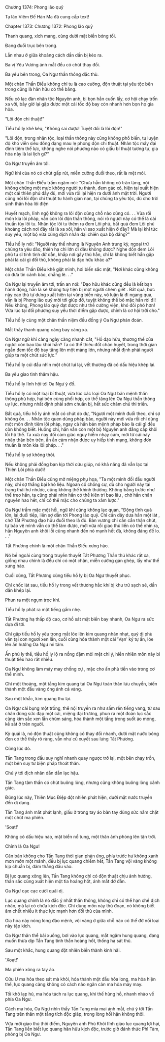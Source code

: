 




Chương 1374: Phong lão quỷ


Tạ lão Viêm Đế Hàn Ma đã cung cấp text!

Chapter 1373: Chương 1372: Phong lão quỷ

Thanh quang, xích mang, cùng dưới mặt biển bóng tối.

Đang đuổi trục bên trong.

Lẫn nhau ở giữa khoảng cách dần dần bị kéo ra.

Ba vị Yêu Vương ánh mắt đều có chút thay đổi.

Ba yêu bên trong, Oa Ngư thần thông đặc thù.

Một chân Thần Điểu không chỉ tu là cao cường, độn thuật tại yêu tộc bên trong cũng là hãn hữu có thể bằng.

Nếu có lạc đàn nhân tộc Nguyên anh, bị bọn hắn cuốn lấy, cơ hội chạy trốn xa vời, bây giờ lại gặp được một cái tốc độ bay còn nhanh hơn bọn họ gia hỏa.

"Lôi độn chi thuật!"

Tiểu hồ ly khẽ kêu, "Không sai được! Tuyệt đối là lôi độn!"

"Lôi độn, trong nhân tộc, loại thần thông này cũng không phổ biến, tu luyện độ khó viễn siêu đồng dạng mau lẹ phong độn chi thuật. Nhân tộc mấy đại đỉnh tiêm thế lực, không nghe nói phương nào có giấu bí thuật tương tự, gia hỏa này là lai lịch gì?"

Oa Ngư truyền âm tới.

Ngữ khí của nó có chút gấp rút, miễn cưỡng đuổi theo, rất là mệt mỏi.

Một chân Thần Điểu trầm ngâm nói: "Chưa hẳn không có trân tàng, nói không chừng một mực không người tu thành, đem gác xó, hiện tại xuất hiện một cái thiên phú đầy đủ, mới vừa rồi lại hiện ra dưới ánh mặt trời. Ngươi cũng nói lôi độn chi thuật tu hành gian nan, tại chúng ta yêu tộc, dù cho trời sinh thân hòa lôi điện

Huyết mạch, lĩnh ngộ không ra lôi độn cũng chỗ nào cũng có. . . Vừa rồi môn kia lôi pháp, vẫn còn lôi độn thần thông, nói rõ người này có thể là cái thuần túy lôi tu. Nhân tộc lôi tu thêm ra đem Lôi phủ, bất quá đem Lôi phủ khoảng cách nơi đây rất là xa xôi, hắn vì sao xuất hiện ở đây? Mà lại khí tức suy yếu, một bộ vừa cùng địch nhân đại chiến qua bộ dáng?"

Tiểu hồ ly nói: "Người này thế nhưng là Nguyên Anh trung kỳ, ngoại trừ chúng ta yêu đảo, thiên hạ chi lớn đi đâu không được? Nghe đồn đem Lôi phủ tu sĩ tính tình dữ dằn, khắp nơi gây thù hằn, chỉ là không biết hắn gặp phải là cái gì đối thủ, không phải là đạo hữu khác a?"

Một chân Thần Điểu khẽ giật mình, hơi biến sắc mặt, "Nơi khác cũng không có đưa tin cảnh báo, chẳng lẽ. . ."

Oa Ngư lại truyền âm tới, trấn an nói: "Đạo hữu khác cũng đều là kết bạn hành động, hẳn là sẽ không tuỳ tiện bị một người chém giết . Bất quá, bực này cao thủ tự dưng xuất hiện tại vùng biển này, vô luận là đi ngang qua, vẫn là bị Phong lão quỷ mời tới giúp đỡ, tuyệt không thể bỏ mặc hắn rời đi! Nếu không, Phong lão quỷ đạt được như thế cường viện, khó đối phó hơn! Vừa lúc tại đối phương suy yếu thời điểm gặp được, chính là cơ hội trời cho."

Tiểu hồ ly cùng một chân thần niệm đều đồng ý Oa Ngư phán đoán.

Mắt thấy thanh quang càng bay càng xa.

Oa Ngư ngữ khí càng ngày càng nhanh cắt, "Hồ đạo hữu, thương thế của ngươi còn bao lâu khỏi hẳn? Ta có thể thiêu đốt chân huyết, trong thời gian ngắn đem tốc độ bay tăng lên một mảng lớn, nhưng nhất định phải ngươi giúp ta một chút sức lực."

Tiểu hồ ly cúi đầu nhìn một chút lui lại, vết thương đã có dấu hiệu khép lại.

Ba yêu giao tình thâm hậu.

Tiểu hồ ly lĩnh hội tới Oa Ngư ý đồ.

Tiểu hồ ly có một loại bí thuật, vừa lúc các loại Oa Ngư bản mệnh thần thông phù hợp, hai bên cùng phối hợp, có thể tăng lên Oa Ngư thần thông uy lực, nhưng nhất định phải sớm chuẩn bị, hết sức chăm chú thi triển.

Bất quá, tiểu hồ ly ánh mắt có chút do dự, "Ngươi một mình đuổi theo, chỉ sợ không ổn. . . Nhân tộc quen dùng pháp bảo, người này mới vừa rồi chỉ dùng một môn đỉnh tiêm lôi pháp, ngay cả hắn bản mệnh pháp bảo là cái gì đều còn không biết. Huống chi, hắn vẫn còn một bộ Nguyên anh đẳng cấp khôi lỗi hộ thể. Ta xưa nay đối cảm giác nguy hiểm nhạy cảm, mới từ cái này nhân thân bên trên, ẩn ẩn cảm nhận được uy hiếp tính mạng, không đơn thuần là môn kia lôi pháp. . ."

Tiểu hồ ly sợ không thôi.

Nếu không phải đồng bạn kịp thời cứu giúp, nó khả năng đã vẫn lạc tại Thiên Lôi phía dưới!

Một chân Thần Điểu cũng mở miệng phụ họa, "Ta một mình đối đầu người này, chỉ sợ thắng bại khó liệu. Ngoan cố chống cự, dù cho người này tại trạng thái hư nhược, cũng không thể khinh thường. Không bằng trước như thế treo hắn, ta cũng phải nhìn hắn có thể kiên trì bao lâu , chờ hắn chân nguyên hao hết, chỉ có thể mặc cho chúng ta xâm lược."

Oa Ngư trầm mặc một hồi, ngữ khí cũng không lạc quan, "Động tĩnh quá lớn, lại đuổi tiếp, liền sợ dẫn tới Phong lão quỷ. Chỉ cần dây dưa hắn một lát , chờ Tất Phương đạo hữu đuổi theo là đủ. Bản vương chỉ cần cẩn thận chút, tự bảo vệ mình vẫn có thể làm được, mới vừa rồi giao thủ liền có thể nhìn ra, hắn Nguyên anh khôi lỗi cũng nhanh đến nỏ mạnh hết đà, không đáng để lo. . ."

Tất Phương chính là một chân Thần Điểu xưng hào.

Nó bề ngoài cùng trong truyền thuyết Tất Phương Thần thú khác rất xa, giống nhau chính là đều chỉ có một chân, miễn cưỡng gán ghép, lấy như thế xưng hào.

Cuối cùng, Tất Phương cùng tiểu hồ ly bị Oa Ngư thuyết phục.

Chỉ chốc lát sau, tiểu hồ ly trong vết thương hắc khí bị khu trừ sạch sẽ, dần dần khép lại.

Phun ra một ngụm trọc khí.

Tiểu hồ ly phát ra một tiếng gầm nhẹ.

Tất Phương hạ thấp độ cao, cơ hồ sát mặt biển bay nhanh, Oa Ngư ra sức dựa đi tới.

Chỉ gặp tiểu hồ ly yêu trong mắt lóe lên kim quang nhàn nhạt, quỷ dị phù văn tại con ngươi xen lẫn, cuối cùng hóa thành một cái 'Vạn' ký tự ấn, lóe lên ấn hướng Oa Ngư mi tâm.

Ấn phù ly thể, tiểu hồ ly lộ ra nồng đậm mỏi mệt chi ý, hiển nhiên môn này bí thuật tiêu hao rất nhiều.

Oa Ngư không làm mảy may chống cự , mặc cho ấn phù tiến vào trong cơ thể mình.

Chỉ một thoáng, một tầng kim quang tại Oa Ngư toàn thân lưu chuyển, biến thành một đầu vàng óng ánh cá vàng.

Sau một khắc, kim quang thu lại.

Oa Ngư cái bụng một trống, thể nội truyền ra như sấm rền tiếng vang, từ sau chân dùng sức đạp một cái, miệng đại trương, phun ra một đoàn lục sắc cùng kim sắc xen lẫn chùm sáng, hóa thành một tầng trong suốt áo mỏng, kề sát ở trên người.

Kỳ quái là, nó độn thuật cũng không có thay đổi nhanh, dưới mặt nước bóng đen có thể thấy rõ ràng, vẫn như cũ xuyết sau lưng Tất Phương.

Cùng lúc đó.

Tần Tang trong đầu suy nghĩ nhanh quay ngược trở lại, một bên chạy trốn, một bên suy tư biện pháp thoát thân.

Chú ý tới địch nhân dần dần lạc hậu.

Tần Tang tâm thần có chút buông lỏng, nhưng cũng không buông lỏng cảnh giác.

Đúng lúc này, Thiên Mục Điệp đột nhiên phát hiện, dưới mặt nước truyền đến dị dạng.

Tần Tang ánh mắt phát lạnh, giấu ở trong tay áo bàn tay dùng sức nắm chặt một chút ma phiên.

'Soạt!'

Không có dấu hiệu nào, mặt biển nổ tung, một thân ảnh phóng lên tận trời.

Chính là Oa Ngư!

Căn bản không cho Tần Tang thời gian phản ứng, phía trước hư không xanh mơn mởn một mảnh, đều bị lục quang chiếm hết, Tần Tang vội vàng không kịp chuẩn bị, đâm thẳng đầu vào.

Bị lục quang xông lên, Tần Tang không chỉ có độn thuật chịu ảnh hưởng, thần sắc cũng xuất hiện một tia hoảng hốt, ánh mắt đờ đẫn.

Oa Ngư cạc cạc cười quái dị.

Lục quang chính là nó đắc ý nhất thần thông, không chỉ có thể hạn chế địch nhân, mà lại có chứa kịch độc. Chỉ dùng môn này thủ đoạn, nó không biết âm chết nhiều ít thực lực mạnh hơn đối thủ của mình.

Gia hỏa này nóng lòng đào mệnh, vội vàng ở giữa chỗ nào có thể đỡ nổi loại này tập kích.

Oa Ngư thân thể bãi xuống, bơi vào lục quang, mắt ngậm hung quang, đang muốn thừa dịp Tần Tang tinh thần hoảng hốt, thống hạ sát thủ.

Sau một khắc, hung quang đột nhiên biến thành kinh hãi.

'Xoạt!'

Ma phiên xông ra tay áo.

Cửu U ma hỏa theo sát mà khỏi, hóa thành một đầu hỏa long, ma hỏa hiện thế, lục quang càng không có cách nào ngăn cản ma hỏa mảy may.

Tồi khô lạp hủ, ma hỏa tách ra lục quang, khí thế hùng hổ, nhanh nhào về phía Oa Ngư.

Cách ma hỏa, Oa Ngư nhìn thấy Tần Tang mỉa mai ánh mắt, chú ý tới Tần Tang trên thân một tầng tích độc giáp, trong lòng hối hận không thôi.

Vừa mới giao thủ thời điểm, Nguyên anh Phù Khôi lĩnh giáo lục quang lợi hại, Tần Tang liền biết lục quang hãn hữu kịch độc, trước giờ đánh thức Phì Tàm, phòng bị Oa Ngư.




